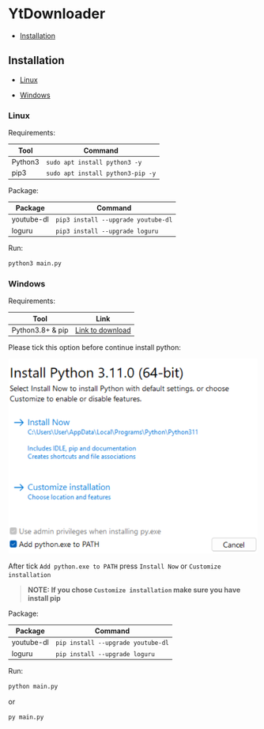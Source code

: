 # YtDownloader

- [Installation](#Installation)

## Installation

- [Linux](#Linux)

- [Windows](#Windows)

### Linux

Requirements:

| Tool    | Command                           |
| ------- | --------------------------------- |
| Python3 | `sudo apt install python3 -y`     |
| pip3    | `sudo apt install python3-pip -y` |

Package:

| Package    | Command |
| ---------- | --------------- |
| youtube-dl | `pip3 install --upgrade youtube-dl` |
| loguru     | `pip3 install --upgrade loguru` |

Run:

```bash
python3 main.py
```

### Windows

Requirements:

| Tool             | Link                                                  |
| ---------------- | ----------------------------------------------------- |
| Python3.8+ & pip | [Link to download](https://www.python.org/downloads/) |

Please tick this option before continue install python:

![install_option](Image/py_install.png)

After tick `Add python.exe to PATH` press `Install Now` or `Customize installation`

> **NOTE: If you chose `Customize installation` make sure you have install pip**

Package:

| Package    | Command                            |
| ---------- | ---------------------------------- |
| youtube-dl | `pip install --upgrade youtube-dl` |
| loguru     | `pip install --upgrade loguru`     |

Run:

```bash
python main.py
```

or

```bash
py main.py
```



